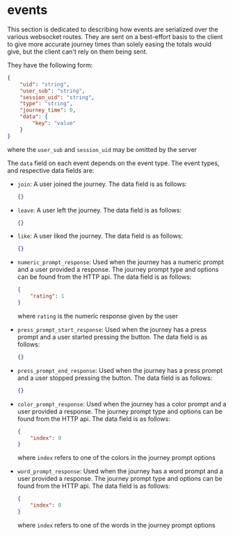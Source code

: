 # events

This section is dedicated to describing how events are serialized over the
various websocket routes. They are sent on a best-effort basis to the client
to give more accurate journey times than solely easing the totals would give,
but the client can't rely on them being sent.

They have the following form:

```json
{
    "uid": "string",
    "user_sub": "string",
    "session_uid": "string",
    "type": "string",
    "journey_time": 0,
    "data": {
        "key": "value"
    }
}
```

where the `user_sub` and `session_uid` may be omitted by the server

The `data` field on each event depends on the event type. The event types,
and respective data fields are:

-   `join`: A user joined the journey. The data field is as follows:

    ```json
    {}
    ```

-   `leave`: A user left the journey. The data field is as follows:

    ```json
    {}
    ```

-   `like`: A user liked the journey. The data field is as follows:

    ```json
    {}
    ```

-   `numeric_prompt_response`: Used when the journey has a numeric prompt and a
    user provided a response. The journey prompt type and options can be found
    from the HTTP api. The data field is as follows:

    ```json
    {
        "rating": 1
    }
    ```

    where `rating` is the numeric response given by the user

-   `press_prompt_start_response`: Used when the journey has a press prompt
    and a user started pressing the button. The data field is as follows:

    ```json
    {}
    ```

-   `press_prompt_end_response`: Used when the journey has a press prompt
    and a user stopped pressing the button. The data field is as follows:

    ```json
    {}
    ```

-   `color_prompt_response`: Used when the journey has a color prompt and a
    user provided a response. The journey prompt type and options can be found
    from the HTTP api. The data field is as follows:

    ```json
    {
        "index": 0
    }
    ```

    where `index` refers to one of the colors in the journey prompt options

-   `word_prompt_response`: Used when the journey has a word prompt and a user
    provided a response. The journey prompt type and options can be found from
    the HTTP api. The data field is as follows:

    ```json
    {
        "index": 0
    }
    ```

    where `index` refers to one of the words in the journey prompt options
